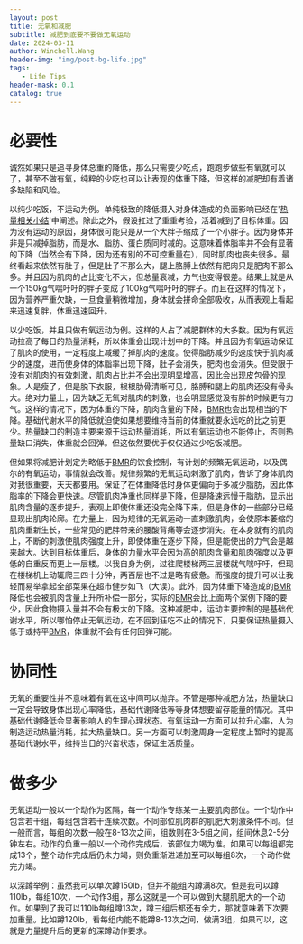 ```yaml
---
layout: post
title: 无氧和减肥
subtitle: 减肥到底要不要做无氧运动
date: 2024-03-11
author: Winchell.Wang
header-img: "img/post-bg-life.jpg"
tags: 
   - Life Tips
header-mask: 0.1
catalog: true
---
```


# 必要性

诚然如果只是追寻身体总重的降低，那么只需要少吃点，跑跑步做些有氧就可以了，甚至不做有氧，纯粹的少吃也可以让表观的体重下降，但这样的减肥却有着诸多缺陷和风险。

以纯少吃饭，不运动为例。单纯极致的降低摄入对身体造成的负面影响已经在'[热量相关小结](https://winchellwang.github.io/2024/03/10/basic_weight_loss/#热量相关小结)'中阐述。除此之外，假设扛过了重重考验，活着减到了目标体重。因为没有运动的原因，身体很可能只是从一个大胖子缩成了一个小胖子。因为身体并非是只减掉脂肪，而是水、脂肪、蛋白质同时减的。这意味着体脂率并不会有显著的下降（当然会有下降，因为还有别的不可控重量在），同时肌肉也丧失很多。最终看起来依然有肚子，但是肚子不那么大，腿上胳膊上依然有肥肉只是肥肉不那么多。并且因为肌肉的占比变化不大，但总量衰减，力气也变得很差。结果上就是从一个150kg气喘吁吁的胖子变成了100kg气喘吁吁的胖子。而且在这样的情况下，因为营养严重欠缺，一旦食量稍微增加，身体就会拼命全部吸收，从而表观上看起来迅速复胖，体重迅速回升。

以少吃饭，并且只做有氧运动为例。这样的人占了减肥群体的大多数。因为有氧运动拉高了每日的热量消耗，所以体重会出现计划中的下降。并且因为有氧运动保证了肌肉的使用，一定程度上减缓了掉肌肉的速度。使得脂肪减少的速度快于肌肉减少的速度，进而使身体的体脂率出现下降，肚子会消失，肥肉也会消失。但受限于没有对肌肉的有效刺激，肌肉占比并不会出现明显增高，因此会出现皮包骨的现象。人是瘦了，但是脱下衣服，根根肋骨清晰可见，胳膊和腿上的肌肉还没有骨头大。绝对力量上，因为缺乏无氧对肌肉的刺激，也会明显感觉没有胖的时候更有力气。这样的情况下，因为体重的下降，肌肉含量的下降，[BMR](https://winchellwang.github.io/2024/03/10/basic_weight_loss/#热量消耗)也会出现相当的下降。基础代谢水平的降低就迫使如果想要维持当前的体重就要永远吃的比之前更少。热量缺口的制造主要来源于运动热量消耗，所以有氧运动也不能停止，否则热量缺口消失，体重就会回弹。但这依然要优于仅仅通过少吃饭减肥。

但如果将减肥计划定为略低于[BMR](https://winchellwang.github.io/2024/03/10/basic_weight_loss/#热量消耗)的饮食控制，有计划的频繁无氧运动，以及偶尔的有氧运动，事情就会改善。规律频繁的无氧运动刺激了肌肉，告诉了身体肌肉对我很重要，天天都要用。保证了在体重降低时身体更偏向于多减少脂肪，因此体脂率的下降会更快速。尽管肌肉净重也同样是下降，但是降速远慢于脂肪，显示出肌肉含量的逐步提升，表观上即使体重还没完全降下来，但是身体的一些部分已经显现出肌肉轮廓。在力量上，因为规律的无氧运动一直刺激肌肉，会使原本萎缩的肌肉重新生长，一些常见的肥胖带来的腰酸背痛等会逐步消失。在本身就有的肌肉上，不断的刺激使肌肉强度上升，即使体重在逐步下降，但是能使出的力气会是越来越大。达到目标体重后，身体的力量水平会因为高的肌肉含量和肌肉强度以及更低的自重反而更上一层楼。以我自身为例，过往爬楼梯两三层楼就气喘吁吁，但现在楼梯机上动辄爬三四十分钟，两百层也不过是略有疲惫。而强度的提升可以让我轻而易举拿起全部菜果在超市健步如飞（大误）。此外，因为体重下降造成的[BMR](https://winchellwang.github.io/2024/03/10/basic_weight_loss/#热量消耗)降低也会被肌肉含量上升所补偿一部分，实际的[BMR](https://winchellwang.github.io/2024/03/10/basic_weight_loss/#热量消耗)会比上面两个案例下降的要少，因此食物摄入量并不会有极大的下降。这种减肥中，运动主要控制的是基础代谢水平，所以哪怕停止无氧运动，在不回到狂吃不止的情况下，只要保证热量摄入低于或持平[BMR](https://winchellwang.github.io/2024/03/10/basic_weight_loss/#热量消耗)，体重就不会有任何回弹可能。

# 协同性

无氧的重要性并不意味着有氧在这中间可以抛弃。不管是哪种减肥方法，热量缺口一定会导致身体出现心率降低，基础代谢降低等等身体想要留存能量的情况。其中基础代谢降低会显著影响人的生理心理状态。有氧运动一方面可以拉升心率，人为制造运动热量消耗，拉大热量缺口。另一方面可以刺激周身一定程度上暂时的提高基础代谢水平，维持当日的兴奋状态，保证生活质量。

# 做多少

无氧运动一般以一个动作为区隔，每一个动作专练某一主要肌肉部位。一个动作中包含若干组，每组包含若干连续次数。不同部位肌肉群的肌肥大刺激条件不同。但一般而言，每组的次数一般在8-13次之间，组数则在3-5组之间，组间休息2-5分钟左右。动作的负重一般以一个动作完成后，该部位力竭为准。如果可以每组都完成13个，整个动作完成后仍未力竭，则负重渐进递加至可以每组8次，一个动作做完力竭。

以深蹲举例：虽然我可以单次蹲150lb，但并不能组内蹲满8次。但是我可以蹲110lb，每组10次，一个动作3组，那么这就是一个可以做到大腿肌肥大的一个动作。如果到了我可以110lb每组蹲13次，蹲三组后都还有余力，那就意味着下次要加重量。比如蹲120lb，看每组内能不能蹲8-13次之间，做满3组，如果可以，这就是力量提升后的更新的深蹲动作要求。